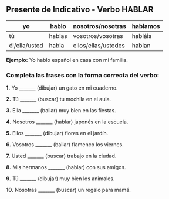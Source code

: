 ## Presente de Indicativo - Verbo HABLAR

| yo | hablo | nosotros/nosotras | hablamos |
|---|---|---|---|
| tú | hablas | vosotros/vosotras | habláis |
| él/ella/usted | habla | ellos/ellas/ustedes | hablan |

**Ejemplo:** Yo hablo español en casa con mi familia.

### Completa las frases con la forma correcta del verbo:

**1.** Yo _______ (dibujar) un gato en mi cuaderno.

**2.** Tú _______ (buscar) tu mochila en el aula.

**3.** Ella _______ (bailar) muy bien en las fiestas.

**4.** Nosotros _______ (hablar) japonés en la escuela.

**5.** Ellos _______ (dibujar) flores en el jardín.

**6.** Vosotros _______ (bailar) flamenco los viernes.

**7.** Usted _______ (buscar) trabajo en la ciudad.

**8.** Mis hermanos _______ (hablar) con sus amigos.

**9.** Tú _______ (dibujar) muy bien los animales.

**10.** Nosotras _______ (buscar) un regalo para mamá.